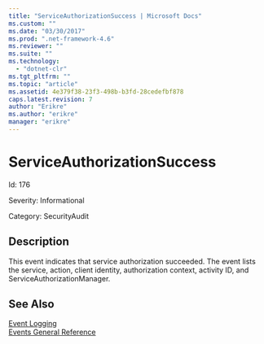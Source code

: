 ```yaml
---
title: "ServiceAuthorizationSuccess | Microsoft Docs"
ms.custom: ""
ms.date: "03/30/2017"
ms.prod: ".net-framework-4.6"
ms.reviewer: ""
ms.suite: ""
ms.technology: 
  - "dotnet-clr"
ms.tgt_pltfrm: ""
ms.topic: "article"
ms.assetid: 4e379f38-23f3-498b-b3fd-28cedefbf878
caps.latest.revision: 7
author: "Erikre"
ms.author: "erikre"
manager: "erikre"
---
```

# ServiceAuthorizationSuccess
Id: 176  
  
 Severity: Informational  
  
 Category: SecurityAudit  
  
## Description  
 This event indicates that service authorization succeeded. The event lists the service, action, client identity, authorization context, activity ID, and ServiceAuthorizationManager.  
  
## See Also  
 [Event Logging](../../../../../docs/framework/wcf/diagnostics/event-logging/event-logging-in-wcf.md)   
 [Events General Reference](../../../../../docs/framework/wcf/diagnostics/event-logging/events-general-reference.md)